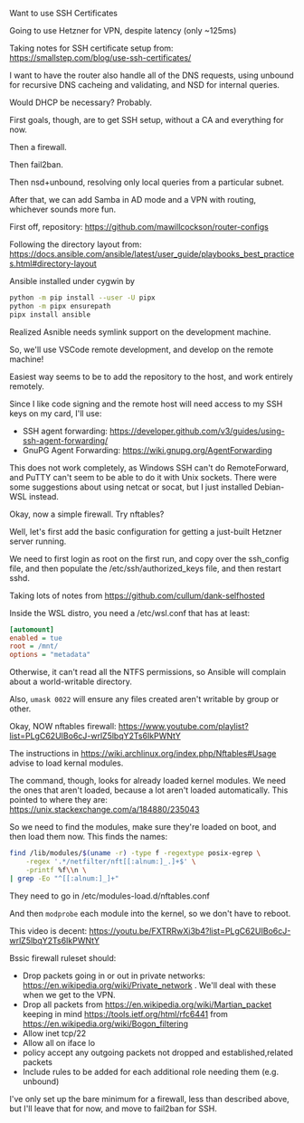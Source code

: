 Want to use SSH Certificates

Going to use Hetzner for VPN, despite latency (only ~125ms)

Taking notes for SSH certificate setup from: https://smallstep.com/blog/use-ssh-certificates/

I want to have the router also handle all of the DNS requests, using unbound for recursive DNS cacheing and validating, and NSD for internal queries.

Would DHCP be necessary? Probably.

First goals, though, are to get SSH setup, without a CA and everything for now.

Then a firewall.

Then fail2ban.

Then nsd+unbound, resolving only local queries from a particular subnet.

After that, we can add Samba in AD mode and a VPN with routing, whichever sounds more fun.


First off, repository: https://github.com/mawillcockson/router-configs

Following the directory layout from: https://docs.ansible.com/ansible/latest/user_guide/playbooks_best_practices.html#directory-layout

Ansible installed under cygwin by

```sh
python -m pip install --user -U pipx
python -m pipx ensurepath
pipx install ansible
```

Realized Asnible needs symlink support on the development machine.

So, we'll use VSCode remote development, and develop on the remote machine!

Easiest way seems to be to add the repository to the host, and work entirely remotely.

Since I like code signing and the remote host will need access to my SSH keys on my card, I'll use:

 - SSH agent forwarding: https://developer.github.com/v3/guides/using-ssh-agent-forwarding/
 - GnuPG Agent Forwarding: https://wiki.gnupg.org/AgentForwarding

This does not work completely, as Windows SSH can't do RemoteForward, and PuTTY can't seem to be able to do it with Unix sockets. There were some suggestions about using netcat or socat, but I just installed Debian-WSL instead.

Okay, now a simple firewall. Try nftables?

Well, let's first add the basic configuration for getting a just-built Hetzner server running.

We need to first login as root on the first run, and copy over the ssh_config file,
and then populate the /etc/ssh/authorized_keys file, and then restart sshd.

Taking lots of notes from https://github.com/cullum/dank-selfhosted

Inside the WSL distro, you need a /etc/wsl.conf that has at least:

```ini
[automount]
enabled = tue
root = /mnt/
options = "metadata"
```

Otherwise, it can't read all the NTFS permissions, so Ansible will complain about a world-writable directory.

Also, `umask 0022` will ensure any files created aren't writable by group or other.

Okay, NOW nftables firewall: https://www.youtube.com/playlist?list=PLgC62UIBo6cJ-wrlZ5lbqY2Ts6IkPWNtY

The instructions in https://wiki.archlinux.org/index.php/Nftables#Usage advise to load kernal modules.

The command, though, looks for already loaded kernel modules. We need the ones that aren't loaded, because a lot aren't loaded automatically. This pointed to where they are: https://unix.stackexchange.com/a/184880/235043

So we need to find the modules, make sure they're loaded on boot, and then load them now. This finds the names:

```bash
find /lib/modules/$(uname -r) -type f -regextype posix-egrep \
    -regex '.*/netfilter/nft[[:alnum:]_.]+$' \
    -printf %f\\n \
| grep -Eo "^[[:alnum:]_]+"
```

They need to go in /etc/modules-load.d/nftables.conf

And then `modprobe` each module into the kernel, so we don't have to reboot.

This video is decent: https://youtu.be/FXTRRwXi3b4?list=PLgC62UIBo6cJ-wrlZ5lbqY2Ts6IkPWNtY

Bssic firewall ruleset should:

 - Drop packets going in or out in private networks: https://en.wikipedia.org/wiki/Private_network . We'll deal with these when we get to the VPN.
 - Drop all packets from https://en.wikipedia.org/wiki/Martian_packet keeping in mind https://tools.ietf.org/html/rfc6441 from https://en.wikipedia.org/wiki/Bogon_filtering
 - Allow inet tcp/22
 - Allow all on iface lo
 - policy accept any outgoing packets not dropped and established,related packets
 - Include rules to be added for each additional role needing them (e.g. unbound)

I've only set up the bare minimum for a firewall, less than described above, but I'll leave that for now, and move to fail2ban for SSH.

